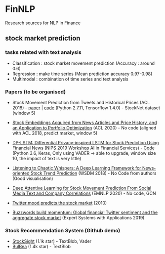 # FinNLP
Research sources for NLP in Finance

## stock market prediction 
### tasks related with text analysis
- Classification : stock market movement prediction (Accuracy : around 0.6) 
- Regression : make time series (Mean prediction accuracy 0.97-0.98)
- Multimodal : combination of time series and text analysis

### Papers (to be organised)
- Stock Movement Prediction from Tweets and Historical Prices (ACL 2018) - [paper](https://www.aclweb.org/anthology/P18-1183.pdf) | [code](https://github.com/yumoxu/stocknet-code) (Python 2.7.11, Tensorflow 1.4.0) -  StockNet dataset (window 5)
- [Stock Embeddings Acquired from News Articles and Price History, and an Application to Portfolio Optimization](https://www.aclweb.org/anthology/2020.acl-main.307.pdf) (ACL 2020) - No code (aligned with ACL 2018, predict market, window 5)
- [DP-LSTM: Differential Privacy-inspired LSTM for Stock Prediction Using Financial News](https://arxiv.org/pdf/1912.10806.pdf) (NIPS 2019 Workshop AI in Financial Services) - [Code](https://github.com/AI4Finance-LLC/Financial-News-for-Stock-Prediction-using-DP-LSTM-NIPS-2019) (Python 3.6, Keras, Only using VADER -> able to upgrade, window size 10, the impact of text is very little)
- [Listening to Chaotic Whispers: A Deep Learning Framework for News-oriented Stock Trend Prediction](https://arxiv.org/pdf/1712.02136.pdf) (WSDM 2018) - No Code from authors (Good visualisation)
- [Deep Attentive Learning for Stock Movement Prediction From Social Media Text and Company Correlations](https://www.aclweb.org/anthology/2020.emnlp-main.676.pdf) (EMNLP 2020) - No code, GCN

- [Twitter mood predicts the stock market](https://arxiv.org/pdf/1010.3003.pdf) (2010)
- [Buzzwords build momentum: Global financial Twitter sentiment and the aggregate stock market](https://www.sciencedirect.com/science/article/pii/S0957417419304270) (Expert Systems with Applications 2019)

### Stock Recommendation System (Github  demo)
- [StockSight](https://github.com/shirosaidev/stocksight) (1.1k star) - TextBlob, Vader
- [BulBea](https://github.com/achillesrasquinha/bulbea) (1.4k star) - TextBlob
